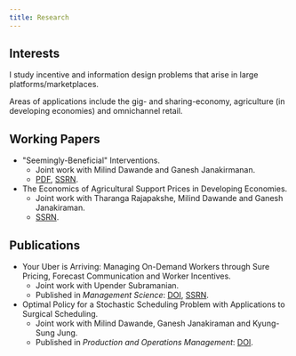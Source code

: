 ```yaml
---
title: Research
---
```


## Interests

I study incentive and information design problems that arise in large platforms/marketplaces. 

Areas of applications include the gig- and sharing-economy, agriculture (in developing economies) and omnichannel retail.


## Working Papers

* "Seemingly-Beneficial" Interventions.
  * Joint work with Milind Dawande and Ganesh Janakirmanan. 
  * [PDF](/files/Seemingly-Beneficial-Interventions-NonBlind.pdf), [SSRN](https://papers.ssrn.com/sol3/papers.cfm?abstract_id=3416634).
* The Economics of Agricultural Support Prices in Developing Economies. 
  * Joint work with Tharanga Rajapakshe, Milind Dawande and Ganesh Janakiraman. 
  * [SSRN](https://papers.ssrn.com/sol3/papers.cfm?abstract_id=3103334).

## Publications

* Your Uber is Arriving: Managing On-Demand Workers through Sure Pricing, Forecast Communication and Worker Incentives.
  * Joint work with Upender Subramanian. 
  * Published in *Management Science*: [DOI](https://pubsonline.informs.org/doi/10.1287/mnsc.2018.3050), [SSRN](https://papers.ssrn.com/sol3/papers.cfm?abstract_id=2895227).
* Optimal Policy for a Stochastic Scheduling Problem with Applications to Surgical Scheduling.
  * Joint work with Milind Dawande, Ganesh Janakiraman and Kyung-Sung Jung. 
  * Published in *Production and Operations Management*: [DOI](https://onlinelibrary.wiley.com/doi/abs/10.1111/poms.12538).
